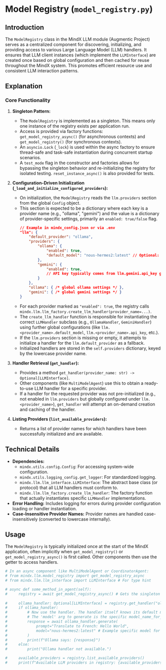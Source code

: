 # Model Registry (`model_registry.py`)

## Introduction

The `ModelRegistry` class in the MindX LLM module (Augmentic Project) serves as a centralized component for discovering, initializing, and providing access to various Large Language Model (LLM) handlers. It ensures that LLM client instances (which implement the `LLMInterface`) are created once based on global configuration and then cached for reuse throughout the MindX system. This promotes efficient resource use and consistent LLM interaction patterns.

## Explanation

### Core Functionality

1.  **Singleton Pattern:**
    *   The `ModelRegistry` is implemented as a singleton. This means only one instance of the registry exists per application run.
    *   Access is provided via factory functions: `get_model_registry_async()` (for asynchronous contexts) and `get_model_registry()` (for synchronous contexts).
    *   An `asyncio.Lock` (`_lock`) is used within the async factory to ensure thread-safe and task-safe instantiation during concurrent startup scenarios.
    *   A `test_mode` flag in the constructor and factories allows for bypassing the singleton behavior and re-initializing the registry for isolated testing. `reset_instance_async()` is also provided for tests.

2.  **Configuration-Driven Initialization (`_load_and_initialize_configured_providers`):**
    *   On initialization, the `ModelRegistry` reads the `llm.providers` section from the global `Config` object.
    *   This section is expected to be a dictionary where each key is a provider name (e.g., "ollama", "gemini") and the value is a dictionary of provider-specific settings, primarily an `enabled: true/false` flag.
        ```json
        // Example in mindx_config.json or via .env
        "llm": {
            "default_provider": "ollama",
            "providers": {
                "ollama": {
                    "enabled": true,
                    "default_model": "nous-hermes2:latest" // Optional: specific default for registry
                },
                "gemini": {
                    "enabled": true,
                    // API key typically comes from llm.gemini.api_key global config
                }
            },
            "ollama": { /* global ollama settings */ },
            "gemini": { /* global gemini settings */ }
        }
        ```
    *   For each provider marked as `"enabled": true`, the registry calls `mindx.llm.llm_factory.create_llm_handler(provider_name=...)`.
    *   The `create_llm_handler` function is responsible for instantiating the correct `LLMHandler` subclass (e.g., `OllamaHandler`, `GeminiHandler`) using further global configurations (like `llm.<provider_name>.default_model`, `llm.<provider_name>.api_key`, etc.).
    *   If the `llm.providers` section is missing or empty, it attempts to initialize a handler for the `llm.default_provider` as a fallback.
    *   Initialized handlers are stored in the `self.providers` dictionary, keyed by the lowercase provider name.

3.  **Handler Retrieval (`get_handler`):**
    *   Provides a method `get_handler(provider_name: str) -> Optional[LLMInterface]`.
    *   Other components (like `MultiModelAgent`) use this to obtain a ready-to-use LLM handler for a specific provider.
    *   If a handler for the requested provider was not pre-initialized (e.g., not enabled in `llm.providers` but globally configured under `llm.<provider_name>`), `get_handler` will attempt an on-demand creation and caching of the handler.

4.  **Listing Providers (`list_available_providers`):**
    *   Returns a list of provider names for which handlers have been successfully initialized and are available.

## Technical Details

-   **Dependencies:**
    -   `mindx.utils.config.Config`: For accessing system-wide configuration.
    -   `mindx.utils.logging_config.get_logger`: For standardized logging.
    -   `mindx.llm.llm_interface.LLMInterface`: The abstract base class (or protocol) that all LLM handlers must conform to.
    -   `mindx.llm.llm_factory.create_llm_handler`: The factory function that actually instantiates specific `LLMHandler` implementations.
-   **Error Handling:** Includes logging for errors during provider configuration loading or handler instantiation.
-   **Case-Insensitive Provider Names:** Provider names are handled case-insensitively (converted to lowercase internally).

## Usage

The `ModelRegistry` is typically initialized once at the start of the MindX application, often implicitly when `get_model_registry()` or `get_model_registry_async()` is first called. Other components then use the getter to access handlers.

```python
# In an async component like MultiModelAgent or CoordinatorAgent:
# from mindx.llm.model_registry import get_model_registry_async
# from mindx.llm.llm_interface import LLMInterface # For type hint

# async def some_method_in_agent(self):
#     registry = await get_model_registry_async() # Gets the singleton instance
    
#     ollama_handler: Optional[LLMInterface] = registry.get_handler("ollama")
#     if ollama_handler:
#         # Now use the handler. The handler itself knows its default model from factory init.
#         # The 'model' arg to generate is the specific model_name_for_api.
#         response = await ollama_handler.generate(
#             prompt="Translate to French: Hello World", 
#             model="nous-hermes2:latest" # Example specific model for this call
#         )
#         print(f"Ollama says: {response}")
#     else:
#         print("Ollama handler not available.")

#     available_providers = registry.list_available_providers()
#     print(f"Available LLM providers in registry: {available_providers}")

